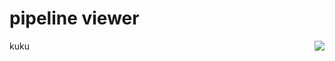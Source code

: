 # pipeline viewer
<img style="float: right;" src="https://github.com/empow/logstash-parsers/blob/master/tools/pipeline_viewer.png"> kuku
